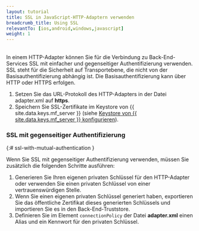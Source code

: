 ```yaml
---
layout: tutorial
title: SSL in JavaScript-HTTP-Adaptern verwenden
breadcrumb_title: Using SSL
relevantTo: [ios,android,windows,javascript]
weight: 1
---
```

<!-- NLS_CHARSET=UTF-8 -->
<br/>
In einem HTTP-Adapter können Sie für die Verbindung zu Back-End-Services SSL mit einfacher und gegenseitiger Authentifizierung verwenden.  
SSL steht für die Sicherheit auf Transportebene, die nicht von der Basisauthentifizierung abhängig ist. Die Basisauthentifizierung kann über HTTP oder HTTPS erfolgen.


1. Setzen Sie das URL-Protokoll des HTTP-Adapters in der Datei adapter.xml auf <b>https</b>.
2. Speichern Sie SSL-Zertifikate im Keystore von {{ site.data.keys.mf_server }} (siehe [Keystore von {{ site.data.keys.mf_server }} konfigurieren](../../../../authentication-and-security/configuring-the-mobilefirst-server-keystore/)). 

### SSL mit gegenseitiger Authentifizierung
{:# ssl-with-mutual-authentication }

Wenn Sie SSL mit gegenseitiger Authentifizierung verwenden, müssen Sie zusätzlich die folgenden Schritte ausführen:

1. Generieren Sie Ihren eigenen privaten Schlüssel für den HTTP-Adapter oder verwenden Sie einen privaten Schlüssel von einer vertrauenswürdigen Stelle.
2. Wenn Sie einen eigenen privaten Schlüssel generiert haben, exportieren Sie das öffentliche Zertifikat dieses generierten Schlüssels und importieren Sie es in den Back-End-Truststore.
3. Definieren Sie im Element `connectionPolicy` der Datei **adapter.xml** einen Alias und ein Kennwort für den privaten Schlüssel.  

